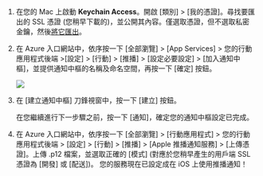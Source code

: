 

1.  在您的 Mac 上啟動 **Keychain Access**。開啟 [類別] > [我的憑證]。尋找要匯出的 SSL 憑證 (您稍早下載的)，並公開其內容。僅選取憑證，但不選取私密金鑰，然後[將它匯出](https://support.apple.com/kb/PH20122?locale=en_US)。

2. 在 Azure 入口網站中，依序按一下 [全部瀏覽] > [App Services] > 您的行動應用程式後端 >[設定] > [行動] > [推播] > [設定必要設定] > [加入通知中樞]，並提供通知中樞的名稱及命名空間，再按一下 [確定] 按鈕。

  	![][1]

3. 在 [建立通知中樞] 刀鋒視窗中，按一下 [建立] 按鈕。
     
    在您繼續進行下一步驟之前，按一下 [通知]，確定您的通知中樞設定已完成。

4. 在 Azure 入口網站中，依序按一下 [全部瀏覽] > [行動應用程式] > 您的行動應用程式後端 > [設定] > [行動] > [推播] > [Apple 推播通知服務] > [上傳憑證]。上傳 .p12 檔案，並選取正確的 [模式] \(對應於您稍早產生的用戶端 SSL 憑證為 [開發] 或 [配送])。 您的服務現在已設定成在 iOS 上使用推播通知！

[1]: ./media/app-service-mobile-apns-configure-push/mobile-push-notification-hub.png

<!---HONumber=AcomDC_1203_2015-->